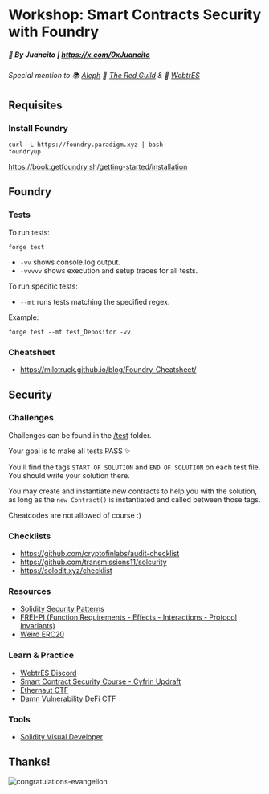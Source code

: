 # Workshop: Smart Contracts Security with Foundry

##### 🎹 By Juancito | https://x.com/0xJuancito

###### Special mention to 📚 [Aleph](https://www.aleph.crecimiento.build/) 🪷 [The Red Guild](https://discord.com/invite/eegRCDmwbM) & 🤖 [WebtrES](https://discord.com/invite/eegRCDmwbM)

## Requisites

### Install Foundry

```
curl -L https://foundry.paradigm.xyz | bash
foundryup
```

https://book.getfoundry.sh/getting-started/installation

## Foundry

### Tests

To run tests:

```
forge test
```

- `-vv` shows console.log output.
- `-vvvvv` shows execution and setup traces for all tests.

To run specific tests:

- `--mt` runs tests matching the specified regex.

Example:

```
forge test --mt test_Depositor -vv
```

### Cheatsheet

- https://milotruck.github.io/blog/Foundry-Cheatsheet/

## Security

### Challenges

Challenges can be found in the [/test](./test) folder.

Your goal is to make all tests PASS ✨

You'll find the tags `START OF SOLUTION` and `END OF SOLUTION` on each test file. You should write your solution there.

You may create and instantiate new contracts to help you with the solution, as long as the `new Contract()` is instantiated and called between those tags.

Cheatcodes are not allowed of course :)

### Checklists

- https://github.com/cryptofinlabs/audit-checklist
- https://github.com/transmissions11/solcurity
- https://solodit.xyz/checklist

### Resources

- [Solidity Security Patterns](https://medium.com/coinmonks/security-patterns-208394299142)
- [FREI-PI (Function Requirements - Effects - Interactions - Protocol Invariants)](https://www.nascent.xyz/idea/youre-writing-require-statements-wrong)
- [Weird ERC20](https://github.com/d-xo/weird-erc20)

### Learn & Practice

- [WebtrES Discord](https://discord.com/invite/eegRCDmwbM)
- [Smart Contract Security Course - Cyfrin Updraft](https://updraft.cyfrin.io/courses/security)
- [Ethernaut CTF](https://ctf.openzeppelin.com/)
- [Damn Vulnerability DeFi CTF](https://www.damnvulnerabledefi.xyz/)

### Tools

- [Solidity Visual Developer](https://marketplace.visualstudio.com/items?itemName=tintinweb.solidity-visual-auditor)

## Thanks!

![congratulations-evangelion](https://github.com/user-attachments/assets/1e51fb31-82d6-48c1-a5f7-25d330bf89b3)
